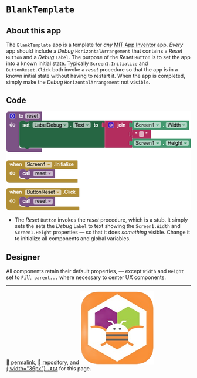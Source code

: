 # `BlankTemplate`

## About this app

The `BlankTemplate` app is a template for *any* [MIT App Inventor](http://ai2.appinventor.mit.edu/) app. *Every* app should include a *Debug* `HorizontalArrangement` that contains a *Reset* `Button` and a *Debug* `Label`. The purpose of the *Reset* `Button` is to set the app into a known initial state. Typically `Screen1.Initialize` and `ButtonReset.Click` both invoke a *reset* procedure so that the app is in a known initial state without having to restart it. When the app is completed, simply make the *Debug* `HorizontalArrangement` not `visible`.

## Code

[![BlankTemplate blocks](./BlankTemplate.png)](https://github.com/psb-david-petty/mit-app-inventor/blob/master/BlankTemplate/BlankTemplate.png)

- The *Reset* `Button` invokes the *reset* procedure, which is a stub. It simply sets the sets the *Debug* `Label` to text showing the `Screen1.Width` and `Screen1.Height` properties &mdash; so that it does *something* visible. Change it to initialize all components and global variables.

## Designer

All components retain their default properties, &mdash; except `Width` and `Height` set to `Fill parent...` where necessary to center UX components.

<hr>

[&#128279; permalink](https://psb-david-petty.github.io/mit-app-inventor/BlankTemplate/), [&#128297; repository](https://github.com/psb-david-petty/mit-app-inventor/tree/master/BlankTemplate), and [![MIT AI2 logo](../mit-app-inventor-2-logo-200x200.png){:width="36px"} `.AIA`](https://psb-david-petty.github.io/mit-app-inventor/BlankTemplate/BlankTemplate.aia) for this page.
